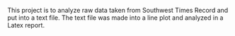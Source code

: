 This project is to analyze raw data taken from Southwest 
Times Record and put into a text file. The text file was made into a line plot and analyzed in a Latex report. 
